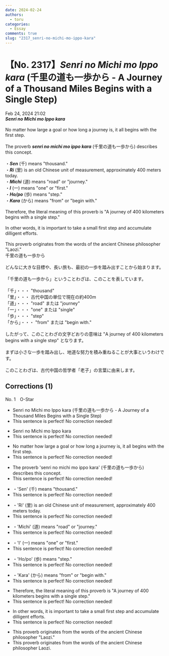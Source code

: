 ```yaml
---
date: 2024-02-24
authors:
  - toru
categories:
  - Essay
comments: true
slug: "2317_senri-no-michi-mo-ippo-kara"
---
```


# 【No. 2317】<strong><em>Senri no Michi mo Ippo kara</em></strong> (千里の道も一歩から - A Journey of a Thousand Miles Begins with a Single Step)
<div class="date">Feb 24, 2024 21:02</div>
<div id="post"><div id="body_show_ori">
<strong><em>Senri no Michi mo Ippo kara</em></strong><br/><br/>No matter how large a goal or how long a journey is, it all begins with the first step.<br/><br/>The proverb <strong><em>senri no michi mo ippo kara</em></strong> (千里の道も一歩から) describes this concept.<br/><br/>・<strong><em>Sen</em></strong> (千) means "thousand."<br/>・<strong><em>Ri</em></strong> (里) is an old Chinese unit of measurement, approximately 400 meters today.<br/>・<strong><em>Michi</em></strong> (道) means "road" or "journey."<br/>・<strong><em>I</em></strong> (一) means "one" or "first."<br/>・<strong><em>Ho/po</em></strong> (歩) means "step."<br/>・<strong><em>Kara</em></strong> (から) means "from" or "begin with."<br/><br/>Therefore, the literal meaning of this proverb is "A journey of 400 kilometers begins with a single step."<br/><br/>In other words, it is important to take a small first step and accumulate dilligent efforts.<br/><br/>This proverb originates from the words of the ancient Chinese philosopher "Laozi."
</div></div>

<!-- more -->

<div id="post_ja"><div id="body_show_mo">
千里の道も一歩から<br/><br/>どんなに大きな目標や、長い旅も、最初の一歩を踏み出すことから始まります。<br/><br/>「千里の道も一歩から」ということわざは、このことを表しています。<br/><br/>「千」・・・ "thousand"<br/>「里」・・・ 古代中国の単位で現在の約400m<br/>「道」・・・ "road" または "journey"<br/>「一」・・・ "one" または "single"<br/>「歩」・・・ "step"<br/>「から」・・・ "from" または "begin with."<br/><br/>したがって、このことわざの文字どおりの意味は "A journey of 400 kilometers begins with a single step" となります。<br/><br/>まずは小さな一歩を踏み出し、地道な努力を積み重ねることが大事というわけです。<br/><br/>このことわざは、古代中国の哲学者「老子」の言葉に由来します。
</div></div>

## Corrections (1)
<div id="block"><div class="first_name"> No. 1　<span class="just_name">O-Star</span></div><div id="block2">
<ul class="correction_field">
<li class="incorrect">Senri no Michi mo Ippo kara (千里の道も一歩から - A Journey of a Thousand Miles Begins with a Single Step)</li>
<li class="corrected perfect">This sentence is perfect! No correction needed!</li>
</ul>
<ul class="correction_field">
<li class="incorrect">Senri no Michi mo Ippo kara</li>
<li class="corrected perfect">This sentence is perfect! No correction needed!</li>
</ul>
<ul class="correction_field">
<li class="incorrect">No matter how large a goal or how long a journey is, it all begins with the first step.</li>
<li class="corrected perfect">This sentence is perfect! No correction needed!</li>
</ul>
<ul class="correction_field">
<li class="incorrect">The proverb 'senri no michi mo ippo kara' (千里の道も一歩から) describes this concept.</li>
<li class="corrected perfect">This sentence is perfect! No correction needed!</li>
</ul>
<ul class="correction_field">
<li class="incorrect">・'Sen' (千) means "thousand."</li>
<li class="corrected perfect">This sentence is perfect! No correction needed!</li>
</ul>
<ul class="correction_field">
<li class="incorrect">・'Ri' (里) is an old Chinese unit of measurement, approximately 400 meters today.</li>
<li class="corrected perfect">This sentence is perfect! No correction needed!</li>
</ul>
<ul class="correction_field">
<li class="incorrect">・'Michi' (道) means "road" or "journey."</li>
<li class="corrected perfect">This sentence is perfect! No correction needed!</li>
</ul>
<ul class="correction_field">
<li class="incorrect">・'I' (一) means "one" or "first."</li>
<li class="corrected perfect">This sentence is perfect! No correction needed!</li>
</ul>
<ul class="correction_field">
<li class="incorrect">・'Ho/po' (歩) means "step."</li>
<li class="corrected perfect">This sentence is perfect! No correction needed!</li>
</ul>
<ul class="correction_field">
<li class="incorrect">・'Kara' (から) means "from" or "begin with."</li>
<li class="corrected perfect">This sentence is perfect! No correction needed!</li>
</ul>
<ul class="correction_field">
<li class="incorrect">Therefore, the literal meaning of this proverb is "A journey of 400 kilometers begins with a single step."</li>
<li class="corrected perfect">This sentence is perfect! No correction needed!</li>
</ul>
<ul class="correction_field">
<li class="incorrect">In other words, it is important to take a small first step and accumulate dilligent efforts.</li>
<li class="corrected perfect">This sentence is perfect! No correction needed!</li>
</ul>
<ul class="correction_field">
<li class="incorrect">This proverb originates from the words of the ancient Chinese philosopher "Laozi."</li>
<li class="corrected correct">
This proverb originates from the words of the ancient Chinese philosopher <span class="f_bold">Laozi.</span>
</li>
</ul>
</div></div>
